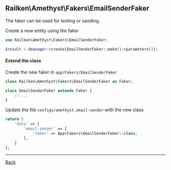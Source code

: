 ## Railken\Amethyst\Fakers\EmailSenderFaker

The faker can be used for testing or seeding.

Create a new entity using the faker

```php
use Railken\Amethyst\Fakers\EmailSenderFaker;

$result = $manager->create(EmailSenderFaker::make()->parameters());
```

#### Extend the class

Create the new faker in `app/Fakers/EmailSenderFaker`
```php
class Railken\Amethyst\Fakers\EmailSenderFaker as Faker;

class EmailSenderFaker extends Faker {
	// ...
}
```
Update the file `configs/amethyst.email-sender` with the new class
```php
return [
    'data' => [
        'email-sender' => [
            'faker' => App\Fakers\EmailSenderFaker::class,
        ],
    ]
];
```


---
[Back](index.md)